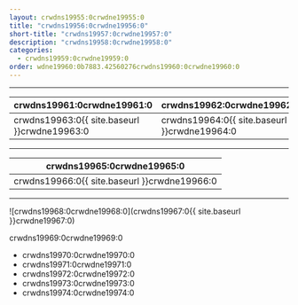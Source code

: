 ```yaml
---
layout: crwdns19955:0crwdne19955:0
title: "crwdns19956:0crwdne19956:0"
short-title: "crwdns19957:0crwdne19957:0"
description: "crwdns19958:0crwdne19958:0"
categories:
  - crwdns19959:0crwdne19959:0
order: wdne19960:0b7883.42560276crwdns19960:0crwdne19960:0
---
```

<hr />

| crwdns19961:0crwdne19961:0                   | crwdns19962:0crwdne19962:0                   |
| -------------------------------------------- | -------------------------------------------- |
| crwdns19963:0{{ site.baseurl }}crwdne19963:0 | crwdns19964:0{{ site.baseurl }}crwdne19964:0 |

<hr />

| crwdns19965:0crwdne19965:0                   |
| -------------------------------------------- |
| crwdns19966:0{{ site.baseurl }}crwdne19966:0 |

<hr />

![crwdns19968:0crwdne19968:0](crwdns19967:0{{ site.baseurl }}crwdne19967:0)

crwdns19969:0crwdne19969:0

- crwdns19970:0crwdne19970:0
- crwdns19971:0crwdne19971:0
- crwdns19972:0crwdne19972:0
- crwdns19973:0crwdne19973:0
- crwdns19974:0crwdne19974:0